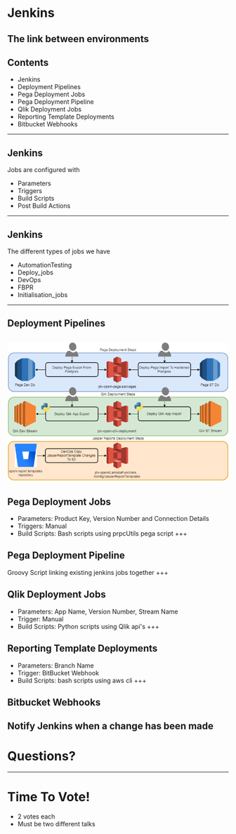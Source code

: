 [comment]: <> (https://gitpitch.com/willstobo/spps-brownbags/master?p=jenkins-jobs)
# Jenkins
The link between environments
---
## Contents
- Jenkins
- Deployment Pipelines
- Pega Deployment Jobs
- Pega Deployment Pipeline
- Qlik Deployment Jobs
- Reporting Template Deployments
- Bitbucket Webhooks
---
## Jenkins
Jobs are configured with 
- Parameters
- Triggers
- Build Scripts
- Post Build Actions
---
## Jenkins
The different types of jobs we have 
- AutomationTesting
- Deploy_jobs
- DevOps
- FBPR
- Initialisation_jobs
---
## Deployment Pipelines
![Pipelines for our major applications](jenkins-jobs/DeploymentPipelines.png)
---
## Pega Deployment Jobs
- Parameters: Product Key, Version Number and Connection Details
- Triggers: Manual
- Build Scripts: Bash scripts using prpcUtils pega script
+++
## Pega Deployment Pipeline
Groovy Script linking existing jenkins jobs together
+++
## Qlik Deployment Jobs
- Parameters: App Name, Version Number, Stream Name
- Trigger: Manual
- Build Scripts: Python scripts using Qlik api's
+++
## Reporting Template Deployments
- Parameters: Branch Name
- Trigger: BitBucket Webhook
- Build Scripts: bash scripts using aws cli
+++
## Bitbucket Webhooks
Notify Jenkins when a change has been made
---
# Questions?
---
# Time To Vote!
- 2 votes each
- Must be two different talks